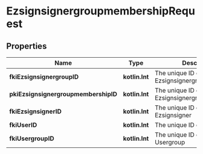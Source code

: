 
# EzsignsignergroupmembershipRequest

## Properties
| Name | Type | Description | Notes |
| ------------ | ------------- | ------------- | ------------- |
| **fkiEzsignsignergroupID** | **kotlin.Int** | The unique ID of the Ezsignsignergroup |  |
| **pkiEzsignsignergroupmembershipID** | **kotlin.Int** | The unique ID of the Ezsignsignergroupmembership |  [optional] |
| **fkiEzsignsignerID** | **kotlin.Int** | The unique ID of the Ezsignsigner |  [optional] |
| **fkiUserID** | **kotlin.Int** | The unique ID of the User |  [optional] |
| **fkiUsergroupID** | **kotlin.Int** | The unique ID of the Usergroup |  [optional] |



